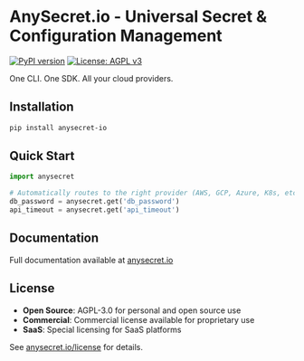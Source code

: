 # AnySecret.io - Universal Secret & Configuration Management

[![PyPI version](https://badge.fury.io/py/anysecret-io.svg)](https://badge.fury.io/py/anysecret-io)
[![License: AGPL v3](https://img.shields.io/badge/License-AGPL%20v3-blue.svg)](https://www.gnu.org/licenses/agpl-3.0)

One CLI. One SDK. All your cloud providers.

## Installation

```bash
pip install anysecret-io
```

## Quick Start

```python
import anysecret

# Automatically routes to the right provider (AWS, GCP, Azure, K8s, etc.)
db_password = anysecret.get('db_password')
api_timeout = anysecret.get('api_timeout')
```

## Documentation

Full documentation available at [anysecret.io](https://anysecret.io)

## License

- **Open Source**: AGPL-3.0 for personal and open source use
- **Commercial**: Commercial license available for proprietary use
- **SaaS**: Special licensing for SaaS platforms

See [anysecret.io/license](https://anysecret.io/license) for details.

